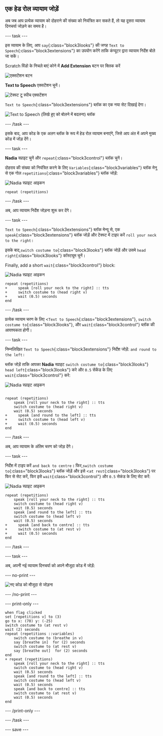 ## एक हेड रोल व्यायाम जोड़ें

अब जब आप प्रत्येक व्यायाम को दोहराने की संख्या को नियंत्रित कर सकते हैं, तो यह दूसरा व्यायाम दिनचर्या जोड़ने का समय है।

--- task ---

इस व्यायाम के लिए, आप `say`{:class="block3looks"} की जगह `Text to Speech`{:class="block3extensions"} का उपयोग करेंगे ताकि कंप्यूटर द्वारा व्यायाम निर्देश बोले जा सकें।

Scratch विंडो के निचले बाएं कोने में **Add Extension** बटन पर क्लिक करें

![एक्सटेंशन बटन](images/extensionsButton.png)

**Text to Speech** एक्सटेंशन चुनें।

![टेक्स्ट टू स्पीच एक्सटेंशन](images/textToSpeechExtension.png)

`Text to Speech`{:class="block3extensions"} ब्लॉक का एक नया सेट दिखाई देगा।

![Text to Speech (लिखे हुए को बोलने में बदलना) ब्लॉक](images/textToSpeechBlocks.png)

--- /task ---

इसके बाद, आप कोड के एक अलग ब्लॉक के रूप में हेड रोल व्यायाम बनाएंगे, जिसे आप अंत में अपने मुख्य कोड में जोड़ देंगे।

--- task ---

**Nadia** स्प्राइट चुनें और `repeat`{:class="block3control"} ब्लॉक चुनें।

दोहराव की संख्या को नियंत्रित करने के लिए `Variables`{:class="block3variables"} ब्लॉक मेनू से एक गोल `repetitions`{:class="block3variables"} ब्लॉक जोड़ें:

![Nadia स्प्राइट आइकन](images/nadia_sprite.png)

```blocks3
repeat (repetitions)
```

--- /task ---

अब, आप व्यायाम निर्देश जोड़ना शुरू कर देंगे।

--- task ---

`Text to Speech`{:class="block3extensions"} ब्लॉक मेन्यू से, एक `speak`{:class="block3extensions"} ब्लॉक जोड़ें और टेक्स्ट में टाइप करें `roll your neck to the right`।

इसके बाद,`switch costume to`{:class="block3looks"} ब्लॉक जोड़ें और उसमे `head right`{:class="block3looks"} कॉस्ट्यूम चुनें।

Finally, add a short `wait`{:class="block3control"} block:

![Nadia स्प्राइट आइकन](images/nadia_sprite.png)

```blocks3
repeat (repetitions)
+     speak [roll your neck to the right] :: tts
+     switch costume to (head right v)
+     wait (0.5) seconds
end
```

--- /task ---

प्रत्येक व्यायाम चरण के लिए <`Text to Speech`{:class="block3extensions"}, `switch costume to`{:class="block3looks"}, और `wait`{:class="block3control"} ब्लॉक की आवश्यकता होगी।

--- task ---

निम्नलिखित `Text to Speech`{:class="block3extensions"} निर्देश जोड़ें: `and round to the left`।

ब्लॉक जोड़ें ताकि आपका **Nadia** स्प्राइट `switch costume to`{:class="block3looks"} `head left`{:class="block3looks"} करे और `0.5` सेकेंड के लिए `wait`{:class="block3control"} करे:

![Nadia स्प्राइट आइकन](images/nadia_sprite.png)

```blocks3

repeat (repetitions)
    speak [roll your neck to the right] :: tts
    switch costume to (head right v)
    wait (0.5) seconds
+     speak [and round to the left] :: tts
+     switch costume to (head left v)
+     wait (0.5) seconds
end
```

--- /task ---

अब, आप व्यायाम के अंतिम चरण को जोड़ देंगे।

--- task ---

निर्देश में टाइप करें `and back to centre`। फिर,`switch costume to`{:class="block3looks"} ब्लॉक जोड़ें और इसे <`at rest`{:class="block3looks"} पर फिर से सेट करें, फिर इसे `wait`{:class="block3control"} और `0.5` सेकंड के लिए सेट करें:

![Nadia स्प्राइट आइकन](images/nadia_sprite.png)

```blocks3
repeat (repetitions)
    speak [roll your neck to the right] :: tts 
    switch costume to (head right v)
    wait (0.5) seconds
    speak [and round to the left] :: tts 
    switch costume to (head left v)
    wait (0.5) seconds
+     speak [and back to centre] :: tts 
+     switch costume to (at rest v)
+     wait (0.5) seconds
end
```

--- /task ---

--- task ---

अब, अपनी नई व्यायाम दिनचर्या को अपने मौजूदा कोड में जोड़ें:

--- no-print ---

![नए कोड को मौजूदा से जोड़ना](images/joinCode.gif)

--- /no-print ---

--- print-only ---

```blocks3
when flag clicked
set [repetitions v] to (3)
go to x: (70) y: (-25)
switch costume to (at rest v)
wait (2) seconds
repeat (repetitions ::variables)
    switch costume to (breathe in v)
    say [breathe in]  for (2) seconds
    switch costume to (at rest v)
    say [breathe out]  for (2) seconds
end
+ repeat (repetitions)
    speak [roll your neck to the right] :: tts 
    switch costume to (head right v)
    wait (0.5) seconds
    speak [and round to the left] :: tts 
    switch costume to (head left v)
    wait (0.5) seconds
    speak [and back to centre] :: tts 
    switch costume to (at rest v)
    wait (0.5) seconds
end
```

--- /print-only ---

--- /task ---

--- save ---
